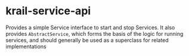 # krail-service-api

Provides a simple Service interface to start and stop Services.  It also provides `AbstractService`, which forms the basis of the logic for running services, and should generally be used as a superclass for related implementations